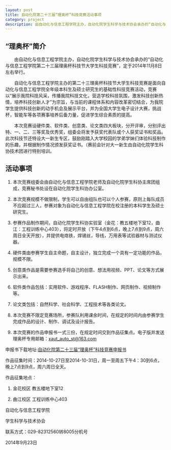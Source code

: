 ```yaml
---
layout: post
title: 自动化院第二十三届“理奥杯”科技竞赛活动事项
category: project
description: 由自动化与信息工程学院主办，自动化院学生科学与技术协会承办的“自动化与信息工程学院第二十三届理奥杯科技节大学生科技竞赛”，定于2014年11月8日左右举行。
---
```

## “理奥杯”简介
　　由自动化与信息工程学院主办，自动化院学生科学与技术协会承办的“自动化与信息工程学院第二十三届理奥杯科技节大学生科技竞赛”，定于2014年11月8日左右举行。

　　自动化与信息工程学院主办的第二十三理奥杯科技节大学生科技竞赛是面向自动化与信息工程学院全年级本科生及硕士研究生的基础性科技竞赛活动，竞赛以“展示我院科技风采，传播我院科技文化，营造学校科技氛围，激发科技创新热情，培养科技创新人才”为宗旨，与当前的课程体系和内容改革密切结合，为我院学生提供科技创新的动手机会及展示平台，并为全国大学生电子设计大赛，挑战杯，智能车等各项赛事培养后备力量，促进学生综合素质的提高。

　　本次竞赛设硬件类、软件类、创意类、论文类四大板块，分开评审，分别评出特、一、二、三等奖及优秀奖，组委会将发予获奖代表队或个人获奖证书和奖品。此次科技节还特设大一新生专区，鼓励刚踏入大学校园的学弟学妹们体验科技制作的乐趣，并根据制作情况颁发获奖证书。（赛前会针对大一新生由自动化院学生科协技术团进行特别培训。

## 活动事项

1. 本次竞赛组委会由自动化与信息工程学院老师及自动化院学生科协主席团组成，竞赛秘书处设在自动化院学生科协办公室。

2. 本次竞赛规模不做限制，学生可以自由组队也可以个人参赛，原则上每队成员不应超过三人，参赛对象为自动化与信息工程学院在校注册的本科学生及硕士研究生。

3. 参赛作品制作期间，自动化院学生科协实验室（金花：教五楼地下室12，曲江：工程训练中心403），将定时开放（下午4点到6点，晚上7点到9点，周六周日全天开放），并提供电烙铁，焊锡丝，导线，万用表等试验器材与测试仪器。

4. 硬件类由参赛学生自主命题，自主设计，独立完成一个具有一定功能的作品，规模不限。

5. 创意类作品是需要参赛选手将自己的创意、想法用视频、PPT、论文等方式展示出来。

6. 软件类作品包括：实用软件、游戏程序、FLASH制作、网页制作、视频制作等。

7. 论文类包括：自然科学、社会科学、工程技术等各类论文。

8. 本次竞赛不限定竞赛场所，参赛队利用课余时间，在规定的时间内由参赛学生完成作品的设计、制作、调试及设计报告。

9. 本次竞赛的作品申报书一式三份，在规定时间交到作品征集点。电子版并发送理奥杯专用邮箱：xaut_auto_st@163.com

申报书下载地址:[自动化院第二十三届“理奥杯”科技竞赛申报书](http://xautkx.com/liaobei/)

作品征集时间：2014-10-27日至2014-10-31日，周一至周五下午4：30到6点，晚上7点到9点，周六周日全天。

作品征集地点：

1. 金花校区 教五楼地下室12

2. 曲江校区 工程训练中心403

<right>自动化与信息工程学院</right>

<right>学生科学与技术协会</right>

<right>联系方式：029-82312560转8005分机号</right>

<right>2014年9月23日</right>





